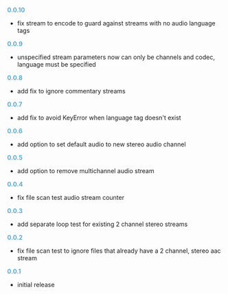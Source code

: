 
**<span style="color:#56adda">0.0.10</span>**
- fix stream to encode to guard against streams with no audio language tags

**<span style="color:#56adda">0.0.9</span>**
- unspecified stream parameters now can only be channels and codec, language must be specified

**<span style="color:#56adda">0.0.8</span>**
- add fix to ignore commentary streams

**<span style="color:#56adda">0.0.7</span>**
- add fix to avoid KeyError when language tag doesn't exist

**<span style="color:#56adda">0.0.6</span>**
- add option to set default audio to new stereo audio channel

**<span style="color:#56adda">0.0.5</span>**
- add option to remove multichannel audio stream

**<span style="color:#56adda">0.0.4</span>**
- fix file scan test audio stream counter

**<span style="color:#56adda">0.0.3</span>**
- add separate loop test for existing 2 channel stereo streams

**<span style="color:#56adda">0.0.2</span>**
- fix file scan test to ignore files that already have a 2 channel, stereo aac stream

**<span style="color:#56adda">0.0.1</span>**
- initial release
